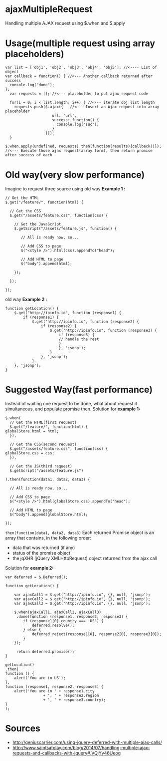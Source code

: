 # ajaxMultipleRequest
Handling multiple AJAX request using $.when and $.apply

Usage(multiple request using array placeholders)
===================================
    var list = ['obj1', 'obj2', 'obj3', 'obj4', 'obj5']; //<---- List of object 
    var callback = function() { //<--- Another callback returned after success
      console.log("done");
    };
      var requests = []; //<--- placeholder to put ajax request code
    
      for(i = 0; i < list.length; i++) { //<--- iterate obj list length
        requests.push($.ajax({   //<--- Insert an Ajax request into array placeholder
				         url: 'url',
				         success: function() {
				           console.log('suc');
                         }
                      }));
      }
    
    $.when.apply(undefined, requests).then(function(results){callback()});  
    //<--- Execute those ajax request(array form), then return promise after success of each


Old way(very slow performance)
=====================================
Imagine to request three source using old way
**Example 1 :**

    // Get the HTML
    $.get("/feature/", function(html) {
    
      // Get the CSS
      $.get("/assets/feature.css", function(css) {
    
    	// Get the JavaScript
	    $.getScript("/assets/feature.js", function() {
	    
	       // All is ready now, so...
	    
	       // Add CSS to page
	       $("<style />").html(css).appendTo("head");
	    
	       // Add HTML to page
	       $("body").append(html);
	    
	    });
    
      });
    
    });

old way **Example 2 :**

    function getLocation() {
	    $.get("http://ipinfo.io", function (response1) {
		    if (response1) {
			    $.get("http://ipinfo.io", function (response2) {
				    if (response2) {
					    $.get("http://ipinfo.io", function (response3) {
						    if (response3) {
						    // handle the rest
						    }
						    }, 'jsonp');
					    }
				    }, 'jsonp');
			    }
	    }, 'jsonp');
    }

Suggested Way(fast performance)
================================
Instead of waiting one request to be done, what about request it simultaneous, and populate promise then. 
Solution for **example 1:** 

    $.when(
      // Get the HTML(first request)
      $.get("/feature/", function(html) {
    globalStore.html = html;
      }),
    
      // Get the CSS(second request)
      $.get("/assets/feature.css", function(css) {
    globalStore.css = css;
      }),
    
      // Get the JS(third request)
      $.getScript("/assets/feature.js")
    
    ).then(function(data1, data2, data3) {
    
      // All is ready now, so...
    
      // Add CSS to page
      $("<style />").html(globalStore.css).appendTo("head");
    
      // Add HTML to page
      $("body").append(globalStore.html);
    
    });
`then(function(data1, data2, data3)` Each returned Promise object is an array that contains, in the following order:
- data that was returned (if any)
- status of the promise object
- the jqXHR (jQuery XMLHttpRequest) object returned from the ajax call

Solution for **example 2:**

    var deferred = $.Deferred();

    function getLocation() {

	    var ajaxCall1 = $.get("http://ipinfo.io", {}, null, 'jsonp');
	    var ajaxCall2 = $.get("http://ipinfo.io", {}, null, 'jsonp');
	    var ajaxCall3 = $.get("http://ipinfo.io", {}, null, 'jsonp');

	    $.when(ajaxCall1, ajaxCall2, ajaxCall3)
	     .done(function (response1, response2, response3) {
	        if (response1[0].country === 'US') {
	            deferred.resolve();
	        } else {
	            deferred.reject(response1[0], response2[0], response3[0]);
	        }
	    });
	
	     return deferred.promise();
    }

    getLocation()
    .then(
    function () {
        alert('You are in US');
    }, 
    function (response1, response2, response3) {
        alert('You are in ' + response1.city
                     + ', ' + response2.region
                     + ', ' + response3.country);
    }
    );




Sources
============
- http://geniuscarrier.com/using-jquery-deferred-with-multiple-ajax-calls/
- http://www.saintsatplay.com/blog/2014/07/handling-multiple-ajax-requests-and-callbacks-with-jquery#.VQjYy46Ueog